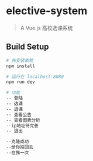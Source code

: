 # elective-system

> A Vue.js 高校选课系统

## Build Setup

``` bash
# 先安装依赖
npm install

# 运行在 localhost:8080
npm run dev

# 功能
-- 登陆
-- 选课
-- 退课
-- 查看公告
-- 查看图表分析
--ip地址待完善
-- 退出

--克隆成功
--给你推回去
--在推一次

